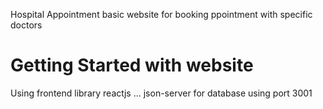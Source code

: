Hospital Appointment basic website for booking ppointment with specific doctors

# Getting Started with website
Using frontend library reactjs ...
json-server for database using port 3001

